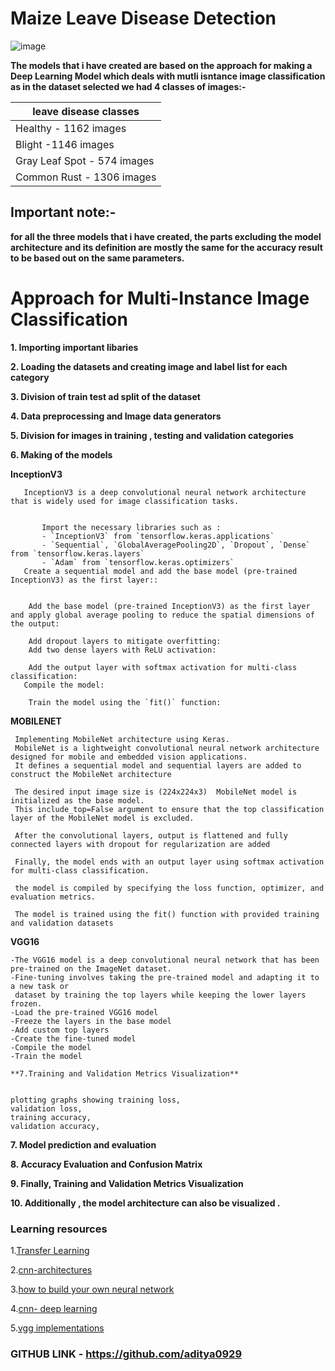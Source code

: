# Maize Leave Disease Detection 
![image](https://github.com/aditya0929/Maize-Leave-Disease-Detection/assets/127277877/5c379091-8da0-4bb3-b819-43bffb843f40)


**The models that i have created are based on the approach for making a Deep Learning Model which deals with mutli isntance image classification as in the dataset selected we had 4 classes of images:-**

| leave disease classes            |
|----------------------------|
|   Healthy - 1162 images        |
|  Blight -1146 images             |
|  Gray Leaf Spot - 574 images   |
|  Common Rust - 1306 images     |

## Important note:-
**for all the three models that i have created, the parts excluding the model architecture and its definition are mostly the same for the accuracy result to be based out on the same parameters.**


# Approach for Multi-Instance Image Classification

**1. Importing important libaries**

**2. Loading the datasets and creating image and label list for each category** 

**3. Division of train test ad split of the dataset**

**4. Data preprocessing and Image data generators**

**5. Division for images in training , testing and validation categories**

**6. Making of the models**

**InceptionV3**
      

       InceptionV3 is a deep convolutional neural network architecture that is widely used for image classification tasks.


           Import the necessary libraries such as :
           - `InceptionV3` from `tensorflow.keras.applications`
           - `Sequential`, `GlobalAveragePooling2D`, `Dropout`, `Dense` from `tensorflow.keras.layers`
           - `Adam` from `tensorflow.keras.optimizers`
       Create a sequential model and add the base model (pre-trained InceptionV3) as the first layer::
   

        Add the base model (pre-trained InceptionV3) as the first layer and apply global average pooling to reduce the spatial dimensions of the output:
           
        Add dropout layers to mitigate overfitting:
        Add two dense layers with ReLU activation:
   
        Add the output layer with softmax activation for multi-class classification:
       Compile the model:
  
        Train the model using the `fit()` function:

**MOBILENET**
     
     
     Implementing MobileNet architecture using Keras. 
     MobileNet is a lightweight convolutional neural network architecture designed for mobile and embedded vision applications.
     It defines a sequential model and sequential layers are added to construct the MobileNet architecture
     
     The desired input image size is (224x224x3)  MobileNet model is initialized as the base model. 
     This include_top=False argument to ensure that the top classification layer of the MobileNet model is excluded.
     
     After the convolutional layers, output is flattened and fully connected layers with dropout for regularization are added  
     
     Finally, the model ends with an output layer using softmax activation for multi-class classification.
     
     the model is compiled by specifying the loss function, optimizer, and evaluation metrics.
     
     The model is trained using the fit() function with provided training and validation datasets

 **VGG16**
   
   
    -The VGG16 model is a deep convolutional neural network that has been pre-trained on the ImageNet dataset. 
    -Fine-tuning involves taking the pre-trained model and adapting it to a new task or 
     dataset by training the top layers while keeping the lower layers frozen.
    -Load the pre-trained VGG16 model
    -Freeze the layers in the base model
    -Add custom top layers
    -Create the fine-tuned model
    -Compile the model
    -Train the model

    **7.Training and Validation Metrics Visualization**
 
 
    plotting graphs showing training loss,
    validation loss,
    training accuracy,
    validation accuracy,
   
    
**7. Model prediction and evaluation**

**8. Accuracy Evaluation and Confusion Matrix**

**9. Finally, Training and Validation Metrics Visualization**

**10. Additionally , the model architecture can also be visualized .**

### Learning resources 

  
  1.[Transfer Learning](https://towardsdatascience.com/a-comprehensive-hands-on-guide-to-transfer-learning-with-real-world-applications-in-deep-learning-212bf3b2f27a)
  
  2.[cnn-architectures](https://medium.com/@RaghavPrabhu/cnn-architectures-lenet-alexnet-vgg-googlenet-and-resnet-7c81c017b848)
  
  3.[how to build your own neural network](https://medium.com/towards-data-science/how-to-build-your-own-neural-network-from-scratch-in-python-68998a08e4f6)
  
  4.[cnn- deep learning](https://medium.com/@RaghavPrabhu/understanding-of-convolutional-neural-network-cnn-deep-learning-99760835f148)
  
  5.[vgg implementations](https://medium.com/towards-data-science/step-by-step-vgg16-implementation-in-keras-for-beginners-a833c686ae6c)

 ### GITHUB LINK - https://github.com/aditya0929

  
